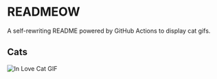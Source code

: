 # READMEOW

A self-rewriting README powered by GitHub Actions to display cat gifs.

## Cats

![In Love Cat GIF](https://media0.giphy.com/media/v1.Y2lkPTlhY2QwMmRhbTQ0Z3JmbWNhdDhmcGE0aHRncDM3cTA3cWhjd3ZtZGNoYzFvbTFiOSZlcD12MV9naWZzX3NlYXJjaCZjdD1n/MDJ9IbxxvDUQM/200.gif)
